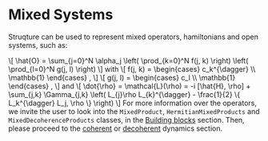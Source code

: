 # Mixed Systems

Struqture can be used to represent mixed operators, hamiltonians and open systems, such as:

\\[ \hat{O} = \sum_{j=0}^N \alpha_j \left( \prod_{k=0}^N f(j, k) \right) \left( \prod_{l=0}^N g(j, l) \right) \\]
with
\\[ f(j, k) = \begin{cases} c_k^{\dagger} \\\\ \mathbb{1} \end{cases} , \\]
\\[ g(j, l) = \begin{cases} c_l \\\\ \mathbb{1} \end{cases} , \\]
and 
\\[
    \dot{\rho} = \mathcal{L}(\rho) = -i \[\hat{H}, \rho\] + \sum_{j,k} \Gamma_{j,k} \left( L_{j}\rho L_{k}^{\dagger} - \frac{1}{2} \\{ L_k^{\dagger} L_j, \rho \\} \right)
\\]
For more information over the operators, we invite the user to look into the `MixedProduct`, `HermitianMixedProducts` and `MixedDecoherenceProducts` classes, in the [Building blocks](./products.md) section. Then, please proceed to the [coherent](./noisefree.md) or [decoherent](./noisy.md) dynamics section.
